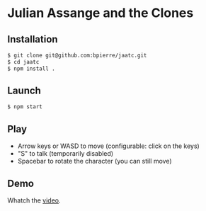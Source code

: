 # Julian Assange and the Clones

## Installation

~~~sh
$ git clone git@github.com:bpierre/jaatc.git
$ cd jaatc
$ npm install .
~~~

## Launch

~~~sh
$ npm start
~~~

## Play

- Arrow keys or WASD to move (configurable: click on the keys)
- "S" to talk (temporarily disabled)
- Spacebar to rotate the character (you can still move)

## Demo

Whatch the [video](https://www.youtube.com/watch?v=hB4NuKXSlyQ).
